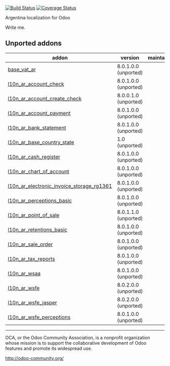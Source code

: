 [![Build Status](https://travis-ci.org/OCA/l10n-argentina.svg?branch=10.0)](https://travis-ci.org/OCA/l10n-argentina)
[![Coverage Status](https://coveralls.io/repos/OCA/l10n-argentina/badge.png?branch=10.0)](https://coveralls.io/r/OCA/l10n-argentina?branch=10.0)

Argentina localization for Odoo

Write me. 

[//]: # (addons)

Unported addons
---------------
addon | version | maintainers | summary
--- | --- | --- | ---
[base_vat_ar](base_vat_ar/) | 8.0.1.0.0 (unported) |  | base_vat_ar
[l10n_ar_account_check](l10n_ar_account_check/) | 8.0.1.0.0 (unported) |  | Account Checks
[l10n_ar_account_create_check](l10n_ar_account_create_check/) | 8.0.0.1.0 (unported) |  | Checkbook Management
[l10n_ar_account_payment](l10n_ar_account_payment/) | 8.0.1.0.0 (unported) |  | Payments for ARGENTINA
[l10n_ar_bank_statement](l10n_ar_bank_statement/) | 8.0.1.0.0 (unported) |  | Bank Statements
[l10n_ar_base_country_state](l10n_ar_base_country_state/) | 1.0 (unported) |  | Base Argentina's States (aka Provinces)
[l10n_ar_cash_register](l10n_ar_cash_register/) | 8.0.1.0.0 (unported) |  | Cash Register
[l10n_ar_chart_of_account](l10n_ar_chart_of_account/) | 8.0.1.0.0 (unported) |  | Argentina - Chart of Account
[l10n_ar_electronic_invoice_storage_rg1361](l10n_ar_electronic_invoice_storage_rg1361/) | 8.0.1.0.0 (unported) |  | l10n_ar_electronic_invoice_storage_rg1361
[l10n_ar_perceptions_basic](l10n_ar_perceptions_basic/) | 8.0.1.0.0 (unported) |  | Perceptions for ARGENTINA (Percepciones) - Basic Module
[l10n_ar_point_of_sale](l10n_ar_point_of_sale/) | 8.0.1.1.0 (unported) |  | Point of Sale ARGENTINA
[l10n_ar_retentions_basic](l10n_ar_retentions_basic/) | 8.0.1.0.0 (unported) |  | Retentions for ARGENTINA (Retenciones)
[l10n_ar_sale_order](l10n_ar_sale_order/) | 8.0.1.0.0 (unported) |  | Sale Order interactive
[l10n_ar_tax_reports](l10n_ar_tax_reports/) | 8.0.1.0.0 (unported) |  | Tax Reports for Argentina
[l10n_ar_wsaa](l10n_ar_wsaa/) | 8.0.1.0.0 (unported) |  | WSAA
[l10n_ar_wsfe](l10n_ar_wsfe/) | 8.0.2.0.0 (unported) |  | WSFE (Factura Electronica)
[l10n_ar_wsfe_jasper](l10n_ar_wsfe_jasper/) | 8.0.2.0.0 (unported) |  | l10n_ar_wsfe_jasper
[l10n_ar_wsfe_perceptions](l10n_ar_wsfe_perceptions/) | 8.0.1.0.0 (unported) |  | WSFE Perceptions

[//]: # (end addons)

----

OCA, or the Odoo Community Association, is a nonprofit organization whose 
mission is to support the collaborative development of Odoo features and 
promote its widespread use.

http://odoo-community.org/

